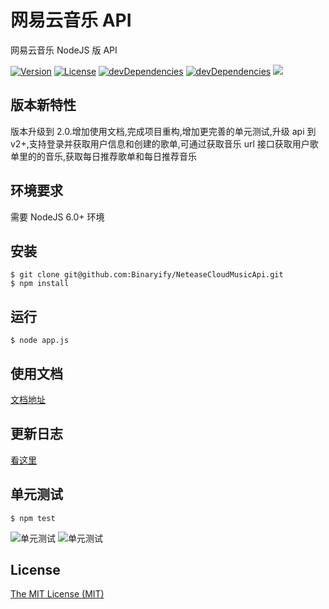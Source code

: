 # 网易云音乐 API
网易云音乐 NodeJS 版 API
<p>
<a href="https://www.npmjs.com/package/NeteaseCloudMusicApi"><img src="https://img.shields.io/npm/v/NeteaseCloudMusicApi.svg" alt="Version"></a>
<a href="https://www.npmjs.com/package/NeteaseCloudMusicApi"><img src="https://img.shields.io/npm/l/NeteaseCloudMusicApi.svg" alt="License"></a>
<a href="https://www.npmjs.com/package/NeteaseCloudMusicApi"><img src="https://img.shields.io/david/dev/binaryify/NeteaseCloudMusicApi.svg" alt="devDependencies" ></a>
<a href="https://www.npmjs.com/package/NeteaseCloudMusicApi"><img src="https://img.shields.io/david/binaryify/NeteaseCloudMusicApi.svg" alt="devDependencies" ></a>
<a href="https://codeclimate.com/github/Binaryify/NeteaseCloudMusicApi"><img src="https://codeclimate.com/github/Binaryify/NeteaseCloudMusicApi/badges/gpa.svg" /></a>
</p>  


## 版本新特性  
版本升级到 2.0.增加使用文档,完成项目重构,增加更完善的单元测试,升级 api 到 v2+,支持登录并获取用户信息和创建的歌单,可通过获取音乐 url 接口获取用户歌单里的的音乐,获取每日推荐歌单和每日推荐音乐

## 环境要求
需要 NodeJS 6.0+ 环境

## 安装  
``` shell
$ git clone git@github.com:Binaryify/NeteaseCloudMusicApi.git
$ npm install
```
## 运行
``` shell
$ node app.js 
```

## 使用文档

[文档地址](https://binaryify.github.io/NeteaseCloudMusicApi)

## 更新日志
[看这里](https://github.com/Binaryify/NeteaseCloudMusicApi/blob/master/CHANGELOG.MD)
## 单元测试

``` shell
$ npm test
```

![单元测试](https://raw.githubusercontent.com/Binaryify/NeteaseCloudMusicApi/master/static/screenshot1.png)
![单元测试](https://raw.githubusercontent.com/Binaryify/NeteaseCloudMusicApi/master/static/screenshot2.png)

## License
[The MIT License (MIT)](https://github.com/Binaryify/NeteaseCloudMusicApi/blob/master/LICENSE)
